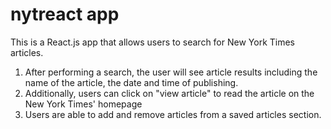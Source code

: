 # nytreact app

This is a React.js app that allows users to search for New York Times articles. 

1. After performing a search, the user will see article results including the name of the article, the date and time of publishing.
2. Additionally, users can click on "view article" to read the article on the New York Times' homepage
3. Users are able to add and remove articles from a saved articles section.
